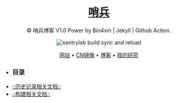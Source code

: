 <h1 align="center"><a href="https://sentrylab.cn/">哨兵</a></h1>

<div align="center">

© 哨兵博客 V1.0 Power by Bin4xin | Jekyll | Github Action.

![sentrylab build sync and reload](https://github.com/Bin4xin/bin4xin.github.io/workflows/sentrylab%20build%20sync%20and%20reload./badge.svg)

<p align="center">
  <a href="https://bin4xin.github.io/">网站</a> •
  <a href="https://bin4xin.gitee.io/">CN镜像</a> •
  <a href="https://bin4xin.github.io/blog">博客</a> •
  <a href="https://bin4xin.github.io/about">我的研究</a>
</p>
</div>
<ul>
<li><h3>目录</h3></li>
<li><a href="https://github.com/Bin4xin/bin4xin.github.io/blob/main/CHANGELOG.md">::历史记录相关文档::</a></li>
<li><a href="https://github.com/Bin4xin/bin4xin.github.io/blob/main/BUILD.md">::构建相关文档::</a></li>
</ul>